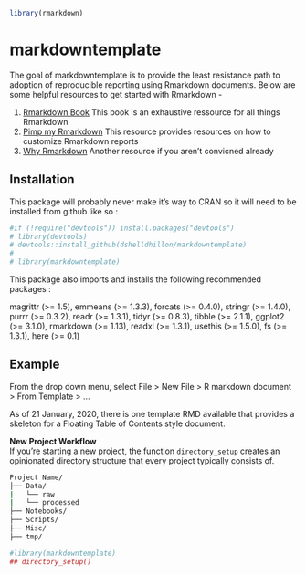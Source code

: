 
<!-- README.md is generated from README.Rmd. Please edit that file -->

``` r
library(rmarkdown)
```

# markdowntemplate

<!-- badges: start -->

<!-- badges: end -->

The goal of markdowntemplate is to provide the least resistance path to
adoption of reproducible reporting using Rmarkdown documents. Below are
some helpful resources to get started with Rmarkdown -

1.  [Rmarkdown Book](https://bookdown.org/yihui/rmarkdown/) This book is
    an exhaustive ressource for all things Rmarkdown  
2.  [Pimp my
    Rmarkdown](https://holtzy.github.io/Pimp-my-rmd/#use_dt_for_tables)
    This resource provides resources on how to customize Rmarkdown
    reports  
3.  [Why
    Rmarkdown](https://andrewbtran.github.io/NICAR/2018/workflow/docs/02-rmarkdown.html)
    Another resource if you aren’t convicned already

## Installation

This package will probably never make it’s way to CRAN so it will need
to be installed from github like so :

``` r
#if (!require("devtools")) install.packages("devtools")
# library(devtools)  
# devtools::install_github(dshelldhillon/markdowntemplate) 
# 
# library(markdowntemplate) 
```

This package also imports and installs the following recommended
packages :

magrittr (\>= 1.5), emmeans (\>= 1.3.3), forcats (\>= 0.4.0), stringr
(\>= 1.4.0), purrr (\>= 0.3.2), readr (\>= 1.3.1), tidyr (\>= 0.8.3),
tibble (\>= 2.1.1), ggplot2 (\>= 3.1.0), rmarkdown (\>= 1.13), readxl
(\>= 1.3.1), usethis (\>= 1.5.0), fs (\>= 1.3.1), here (\>= 0.1)

## Example

From the drop down menu, select File \> New File \> R markdown document
\> From Template \> …

As of 21 January, 2020, there is one template RMD available that
provides a skeleton for a Floating Table of Contents style document.

**New Project Workflow**  
If you’re starting a new project, the function `directory_setup` creates
an opinionated directory structure that every project typically consists
of.

``` bash
Project Name/
├── Data/
|   └── raw
|   └── processed
├── Notebooks/
├── Scripts/
├── Misc/
├── tmp/
```

``` r
#library(markdowntemplate)
## directory_setup()
```
